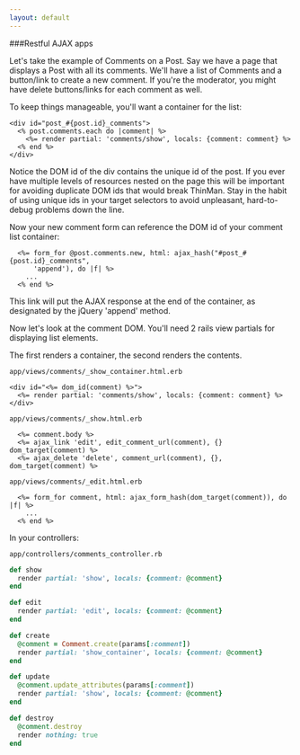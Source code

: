 ```yaml
---
layout: default
---
```


###Restful AJAX apps

Let's take the example of Comments on a Post. Say we have a page that displays a Post with all its comments. We'll have a list of Comments and a button/link to create a new comment. If you're the moderator, you might have delete buttons/links for each comment as well.

To keep things manageable, you'll want a container for the list:

```HTML+ERB
<div id="post_#{post.id}_comments">
  <% post.comments.each do |comment| %>
    <%= render partial: 'comments/show', locals: {comment: comment} %>
  <% end %>
</div>
```

Notice the DOM id of the div contains the unique id of the post. If you ever have multiple levels of resources nested on the page this will be important for avoiding duplicate DOM ids that would break ThinMan. Stay in the habit of using unique ids in your
target selectors to avoid unpleasant, hard-to-debug problems down the line.

Now your new comment form can reference the DOM id of your comment list container:

```HTML+ERB
  <%= form_for @post.comments.new, html: ajax_hash("#post_#{post.id}_comments",
      'append'), do |f| %>
    ...
  <% end %>
```

This link will put the AJAX response at the end of the container, as designated by the jQuery 'append' method.

Now let's look at the comment DOM. You'll need 2 rails view partials for displaying list elements.

The first renders a container, the second renders the contents.

`app/views/comments/_show_container.html.erb`

```HTML+ERB
<div id="<%= dom_id(comment) %>">
  <%= render partial: 'comments/show', locals: {comment: comment} %>
</div>
```

`app/views/comments/_show.html.erb`

```HTML+ERB
  <%= comment.body %>
  <%= ajax_link 'edit', edit_comment_url(comment), {} dom_target(comment) %>
  <%= ajax_delete 'delete', comment_url(comment), {}, dom_target(comment) %>
```

`app/views/comments/_edit.html.erb`

```HTML+ERB
  <%= form_for comment, html: ajax_form_hash(dom_target(comment)), do |f| %>
    ...
  <% end %>
```

In your controllers:

`app/controllers/comments_controller.rb`

```ruby
def show
  render partial: 'show', locals: {comment: @comment}
end

def edit
  render partial: 'edit', locals: {comment: @comment}
end

def create
  @comment = Comment.create(params[:comment])
  render partial: 'show_container', locals: {comment: @comment}
end

def update
  @comment.update_attributes(params[:comment])
  render partial: 'show', locals: {comment: @comment}
end

def destroy
  @comment.destroy
  render nothing: true
end
```